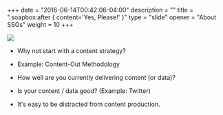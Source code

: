 +++
date = "2016-06-14T00:42:06-04:00"
description = ""
title = ".soapbox:after { content='Yes, Please!' }"
type = "slide"
opener = "About SSGs"
weight = 10
+++

<img src="/assets/img/fail-whale.png" />

- Why not start with a content strategy?

- Example: Content-Out Methodology

- How well are you currently delivering content (or data)?

- Is your content / data good?
  (Example: Twitter)

- It's easy to be distracted from content production.


